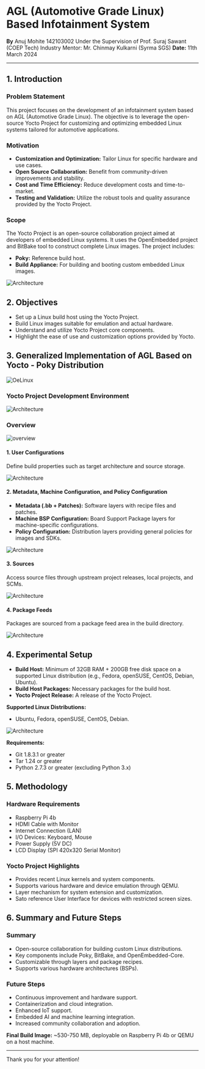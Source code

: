 # AGL (Automotive Grade Linux) Based Infotainment System

**By**
Anuj Mohite 142103002
Under the Supervision of Prof. Suraj Sawant (COEP Tech)
Industry Mentor: Mr. Chinmay Kulkarni (Syrma SGS)
**Date:** 11th March 2024

---

## 1. Introduction

### Problem Statement

This project focuses on the development of an infotainment system based on AGL (Automotive Grade Linux). The objective is to leverage the open-source Yocto Project for customizing and optimizing embedded Linux systems tailored for automotive applications.

### Motivation

- **Customization and Optimization:** Tailor Linux for specific hardware and use cases.
- **Open Source Collaboration:** Benefit from community-driven improvements and stability.
- **Cost and Time Efficiency:** Reduce development costs and time-to-market.
- **Testing and Validation:** Utilize the robust tools and quality assurance provided by the Yocto Project.

### Scope

The Yocto Project is an open-source collaboration project aimed at developers of embedded Linux systems. It uses the OpenEmbedded project and BitBake tool to construct complete Linux images. The project includes:

- **Poky:** Reference build host.
- **Build Appliance:** For building and booting custom embedded Linux images.

![Architecture](arch/image.png)

## 2. Objectives

- Set up a Linux build host using the Yocto Project.
- Build Linux images suitable for emulation and actual hardware.
- Understand and utilize Yocto Project core components.
- Highlight the ease of use and customization options provided by Yocto.

## 3. Generalized Implementation of AGL Based on Yocto - Poky Distribution

![OeLinux](arch/oelinux.png)

### Yocto Project Development Environment

![Architecture](arch/method.png)

### Overview

![overview](arch/overview.png)

#### 1. User Configurations

Define build properties such as target architecture and source storage.

![Architecture](arch/config.png)

#### 2. Metadata, Machine Configuration, and Policy Configuration

- **Metadata (.bb + Patches):** Software layers with recipe files and patches.
- **Machine BSP Configuration:** Board Support Package layers for machine-specific configurations.
- **Policy Configuration:** Distribution layers providing general policies for images and SDKs.

![Architecture](arch/meta-data.png)

#### 3. Sources

Access source files through upstream project releases, local projects, and SCMs.

![Architecture](arch/sources.png)

#### 4. Package Feeds

Packages are sourced from a package feed area in the build directory.

![Architecture](arch/feeds.png)

## 4. Experimental Setup

- **Build Host:** Minimum of 32GB RAM + 200GB free disk space on a supported Linux distribution (e.g., Fedora, openSUSE, CentOS, Debian, Ubuntu).
- **Build Host Packages:** Necessary packages for the build host.
- **Yocto Project Release:** A release of the Yocto Project.

**Supported Linux Distributions:**
- Ubuntu, Fedora, openSUSE, CentOS, Debian.

![Architecture](arch/setup.png)

**Requirements:**
- Git 1.8.3.1 or greater
- Tar 1.24 or greater
- Python 2.7.3 or greater (excluding Python 3.x)

## 5. Methodology

### Hardware Requirements

- Raspberry Pi 4b
- HDMI Cable with Monitor
- Internet Connection (LAN)
- I/O Devices: Keyboard, Mouse
- Power Supply (5V DC)
- LCD Display (SPI 420x320 Serial Monitor)

### Yocto Project Highlights

- Provides recent Linux kernels and system components.
- Supports various hardware and device emulation through QEMU.
- Layer mechanism for system extension and customization.
- Sato reference User Interface for devices with restricted screen sizes.

## 6. Summary and Future Steps

### Summary

- Open-source collaboration for building custom Linux distributions.
- Key components include Poky, BitBake, and OpenEmbedded-Core.
- Customizable through layers and package recipes.
- Supports various hardware architectures (BSPs).

### Future Steps

- Continuous improvement and hardware support.
- Containerization and cloud integration.
- Enhanced IoT support.
- Embedded AI and machine learning integration.
- Increased community collaboration and adoption.

**Final Build Image:** ~530-750 MB, deployable on Raspberry Pi 4b or QEMU on a host machine.

---

Thank you for your attention!
